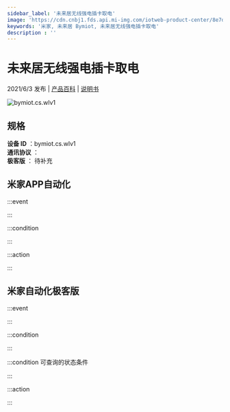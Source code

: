 ```yaml
---
sidebar_label: '未来居无线强电插卡取电'
image: 'https://cdn.cnbj1.fds.api.mi-img.com/iotweb-product-center/8e7d03651105cf79683c377e4dc933f9_插卡取电_168.png?GalaxyAccessKeyId=AKVGLQWBOVIRQ3XLEW&Expires=9223372036854775807&Signature=tb4Gyjm6Y3NuCIDPT9Ar+DUj9iY='
keywords: '米家, 未来居 Bymiot, 未来居无线强电插卡取电'
description : ''
---
```

# 未来居无线强电插卡取电

2021/6/3 发布 | [产品百科](https://home.mi.com/webapp/content/baike/product/index.html?model=bymiot.cs.wlv1/) | [说明书](https://home.mi.com/views/introduction.html?model=bymiot.cs.wlv1&region=cn)

![bymiot.cs.wlv1](https://cdn.cnbj1.fds.api.mi-img.com/iotweb-product-center/8e7d03651105cf79683c377e4dc933f9_插卡取电_168.png?GalaxyAccessKeyId=AKVGLQWBOVIRQ3XLEW&Expires=9223372036854775807&Signature=tb4Gyjm6Y3NuCIDPT9Ar+DUj9iY=)

## 规格  
> 
**设备 ID** ：bymiot.cs.wlv1  
**通讯协议** ：  
**极客版**  ： 待补充 


## 米家APP自动化  

:::event  

:::

:::condition  

:::

:::action   

:::

## 米家自动化极客版  

:::event  

:::

:::condition  

:::

:::condition 可查询的状态条件  

:::

:::action  

:::

        

